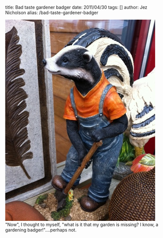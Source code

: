 title: Bad taste gardener badger
date: 2011/04/30
tags: []
author: Jez Nicholson
alias: /bad-taste-gardener-badger

<div class='p_embed p_image_embed'>
<a href="/media/getfile/files.posterous.com/jnicho02/hSFpo7mAFVdqdHfHAPsQr0iPxGLJJABaEQ4qnOLjIuZzrDfZ5NBlCrIQGZvp/photo.jpg"><img alt="Photo" height="640" src="/media/getfile/files.posterous.com/jnicho02/wXnYeuvN7YwxnpHsvCpM2T9qql1yu4szTOo9T0P2GEXOyQzF1syi6hBN79Qo/photo.jpg.scaled.500.jpg" width="478" /></a>
</div>
"Now", I thought to myself, "what is it that my garden is missing? I know, a gardening badger!"....perhaps not.
